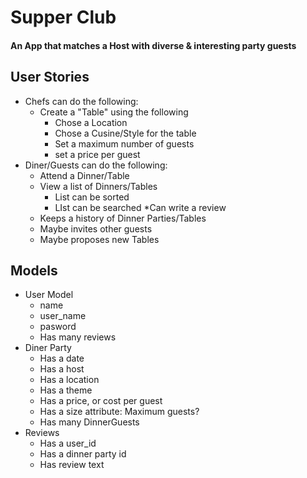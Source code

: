 # Supper Club
#### An App that matches a Host with diverse & interesting party guests

## User Stories

* Chefs can do the following:
    * Create a "Table" using the following
      * Chose a Location
      * Chose a Cusine/Style for the table
      * Set a maximum number of guests
      * set a price per guest
* Diner/Guests can do the following:
    * Attend a Dinner/Table
    * View a list of Dinners/Tables
        * List can be sorted
        * LIst can be searched
    *Can write a review
    * Keeps a history of Dinner Parties/Tables
    * Maybe invites other guests
    * Maybe proposes new Tables

## Models
* User Model
    * name
    * user_name
    * pasword
    * Has many reviews
* Diner Party
    * Has a date
    * Has a host
    * Has a location
    * Has a theme
    * Has a price, or cost per guest
    * Has a size attribute: Maximum guests?
    * Has many DinnerGuests
* Reviews
    * Has a user_id
    * Has a dinner party id
    * Has review text




